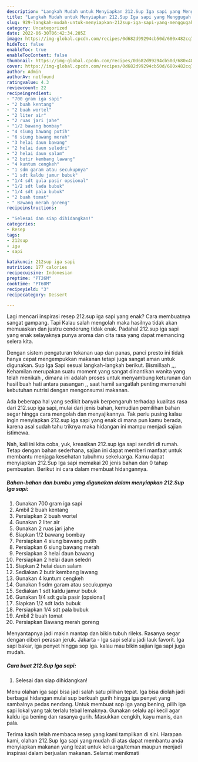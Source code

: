 ```yaml
---
description: "Langkah Mudah untuk Menyiapkan 212.Sup Iga sapi yang Menggugah Selera, Buat Buka Puasa Lezat"
title: "Langkah Mudah untuk Menyiapkan 212.Sup Iga sapi yang Menggugah Selera, Buat Buka Puasa Lezat"
slug: 929-langkah-mudah-untuk-menyiapkan-212sup-iga-sapi-yang-menggugah-selera-buat-buka-puasa-lezat
category: Uncategorized
date: 2022-06-30T06:42:34.205Z
image: https://img-global.cpcdn.com/recipes/0d682d99294cb50d/680x482cq70/212sup-iga-sapi-foto-resep-utama.jpg
hideToc: false
enableToc: true
enableTocContent: false
thumbnail: https://img-global.cpcdn.com/recipes/0d682d99294cb50d/680x482cq70/212sup-iga-sapi-foto-resep-utama.jpg
cover: https://img-global.cpcdn.com/recipes/0d682d99294cb50d/680x482cq70/212sup-iga-sapi-foto-resep-utama.jpg
author: Admin
authorAv: notfound
ratingvalue: 4.3
reviewcount: 22
recipeingredient:
- "700 gram iga sapi"
- "2 buah kentang"
- "2 buah wortel"
- "2 liter air"
- "2 ruas jari jahe"
- "1/2 bawang bombay"
- "4 siung bawang putih"
- "6 siung bawang merah"
- "3 helai daun bawang"
- "2 helai daun seledri"
- "2 helai daun salam"
- "2 butir kembang lawang"
- "4 kuntum cengkeh"
- "1 sdm garam atau secukupnya"
- "1 sdt kaldu jamur bubuk"
- "1/4 sdt gula pasir opsional"
- "1/2 sdt lada bubuk"
- "1/4 sdt pala bubuk"
- "2 buah tomat"
- " Bawang merah goreng"
recipeinstructions:

- "Selesai dan siap dihidangkan!"
categories:
- Resep
tags:
- 212sup
- iga
- sapi

katakunci: 212sup iga sapi 
nutrition: 177 calories
recipecuisine: Indonesian
preptime: "PT26M"
cooktime: "PT60M"
recipeyield: "3"
recipecategory: Dessert

---
```



Lagi mencari inspirasi resep 212.sup iga sapi yang enak? Cara membuatnya sangat gampang. Tapi Kalau salah mengolah maka hasilnya tidak akan memuaskan dan justru cenderung tidak enak. Padahal 212.sup iga sapi yang enak selayaknya punya aroma dan cita rasa yang dapat memancing selera kita.


Dengan sistem pengaturan tekanan uap dan panas, panci presto ini tidak hanya cepat mengempukkan makanan tetapi juga sangat aman untuk digunakan. Sup Iga Sapi sesuai langkah-langkah berikut. Bismillaah ,,, Kehamilan merupakan suatu moment yang sangat dinantikan wanita yang telah menikah , dimana ini adalah proses untuk menyambung keturunan dan hasil buah hati antara pasangan ,, saat hamil sangatlah penting memenuhi kebutuhan nutrisi dengan mengonsumsi makanan.

Ada beberapa hal yang sedikit banyak berpengaruh terhadap kualitas rasa dari 212.sup iga sapi, mulai dari jenis bahan, kemudian pemilihan bahan segar hingga cara mengolah dan menyajikannya. Tak perlu pusing kalau ingin menyiapkan 212.sup iga sapi yang enak di mana pun kamu berada, karena asal sudah tahu triknya maka hidangan ini mampu menjadi sajian istimewa.


Nah, kali ini kita coba, yuk, kreasikan 212.sup iga sapi sendiri di rumah. Tetap dengan bahan sederhana, sajian ini dapat memberi manfaat untuk membantu menjaga kesehatan tubuhmu sekeluarga. Kamu dapat menyiapkan 212.Sup Iga sapi memakai 20 jenis bahan dan 0 tahap pembuatan. Berikut ini cara dalam membuat hidangannya.

<!--inarticleads1-->

##### Bahan-bahan dan bumbu yang digunakan dalam menyiapkan 212.Sup Iga sapi:

1. Gunakan 700 gram iga sapi
1. Ambil 2 buah kentang
1. Persiapkan 2 buah wortel
1. Gunakan 2 liter air
1. Gunakan 2 ruas jari jahe
1. Siapkan 1/2 bawang bombay
1. Persiapkan 4 siung bawang putih
1. Persiapkan 6 siung bawang merah
1. Persiapkan 3 helai daun bawang
1. Persiapkan 2 helai daun seledri
1. Siapkan 2 helai daun salam
1. Sediakan 2 butir kembang lawang
1. Gunakan 4 kuntum cengkeh
1. Gunakan 1 sdm garam atau secukupnya
1. Sediakan 1 sdt kaldu jamur bubuk
1. Gunakan 1/4 sdt gula pasir (opsional)
1. Siapkan 1/2 sdt lada bubuk
1. Persiapkan 1/4 sdt pala bubuk
1. Ambil 2 buah tomat
1. Persiapkan  Bawang merah goreng


Menyantapnya jadi makin mantap dan bikin tubuh rileks. Rasanya segar dengan diberi perasan jeruk. Jakarta - Iga sapi selalu jadi lauk favorit. Iga sapi bakar, iga penyet hingga sop iga. kalau mau bikin sajian iga sapi juga mudah. 

<!--inarticleads2-->

##### Cara buat 212.Sup Iga sapi:


1. Selesai dan siap dihidangkan!

Menu olahan iga sapi bisa jadi salah satu pilihan tepat. Iga bisa diolah jadi berbagai hidangan mulai sup berkuah gurih hingga iga penyet yang sambalnya pedas nendang. Untuk membuat sop iga yang bening, pilih iga sapi lokal yang tak terlalu tebal lemaknya. Gunakan selalu api kecil agar kaldu iga bening dan rasanya gurih. Masukkan cengkih, kayu manis, dan pala. 

Terima kasih telah membaca resep yang kami tampilkan di sini. Harapan kami, olahan 212.Sup Iga sapi yang mudah di atas dapat membantu anda menyiapkan makanan yang lezat untuk keluarga/teman maupun menjadi inspirasi dalam berjualan makanan. Selamat menikmati
